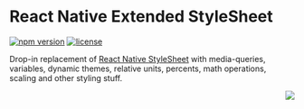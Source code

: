 # React Native Extended StyleSheet

[![npm version](https://img.shields.io/npm/v/@tokenstreet/react-native-extended-stylesheet.svg)](https://www.npmjs.com/package/@tokenstreet/react-native-extended-stylesheet)
[![license](https://img.shields.io/npm/l/@tokenstreet/react-native-extended-stylesheet.svg)](https://www.npmjs.com/package/@tokenstreet/react-native-extended-stylesheet)

Drop-in replacement of [React Native StyleSheet](https://facebook.github.io/react-native/docs/stylesheet.html) with media-queries, variables, dynamic themes,
relative units, percents, math operations, scaling and other styling stuff.

<img align="right" src="https://cloud.githubusercontent.com/assets/1473072/26778748/49c190be-49eb-11e7-83a1-b06372df8d85.png">






